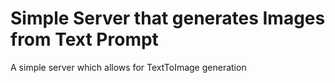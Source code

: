 # Simple Server that generates Images from Text Prompt

A simple server which allows for TextToImage generation

